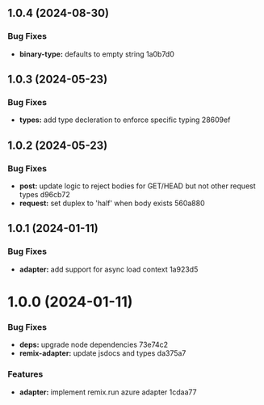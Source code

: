 ## 1.0.4 (2024-08-30)


### Bug Fixes

* **binary-type:** defaults to empty string 1a0b7d0

## 1.0.3 (2024-05-23)


### Bug Fixes

* **types:** add type decleration to enforce specific typing 28609ef

## 1.0.2 (2024-05-23)


### Bug Fixes

* **post:** update logic to reject bodies for GET/HEAD but not other request types d96cb72
* **request:** set duplex to 'half' when body exists 560a880

## 1.0.1 (2024-01-11)


### Bug Fixes

* **adapter:** add support for async load context 1a923d5

# 1.0.0 (2024-01-11)

### Bug Fixes

- **deps:** upgrade node dependencies 73e74c2
- **remix-adapter:** update jsdocs and types da375a7

### Features

- **adapter:** implement remix.run azure adapter 1cdaa77
